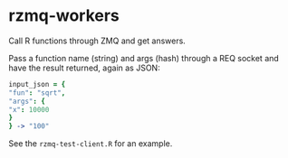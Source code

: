 rzmq-workers
============

Call R functions through ZMQ and get answers.

Pass a function name (string) and args (hash) through a REQ socket and have
the result returned, again as JSON:

```coffee
input_json = {
"fun": "sqrt",
"args": {
"x": 10000
}
} -> "100"
```

See the `rzmq-test-client.R` for an example.
